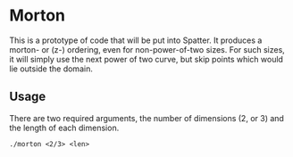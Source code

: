 # Morton
This is a prototype of code that will be put into Spatter. It produces a morton- or (z-) ordering, even for non-power-of-two sizes. For such sizes, it will simply use the next power of two curve, but skip points which would lie outside the domain. 

## Usage
There are two required arguments, the number of dimensions (2, or 3) and the length of each dimension. 
```
./morton <2/3> <len>
```

